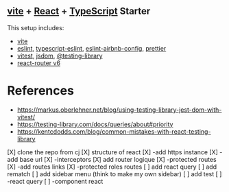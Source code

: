 ## [vite](https://vitejs.dev/) + [React](https://reactjs.org/) + [TypeScript](https://www.typescriptlang.org/) Starter

This setup includes:

- [vite](https://vitejs.dev/)
- [eslint](https://eslint.org/), [typescript-eslint](https://typescript-eslint.io/), [eslint-airbnb-config](https://github.com/airbnb/javascript), [prettier](https://prettier.io/)
- [vitest](https://vitest.dev/), [jsdom](https://github.com/jsdom/jsdom), [@testing-library](https://testing-library.com/)
- [react-router v6](https://reactrouter.com/en/main)

# References

- https://markus.oberlehner.net/blog/using-testing-library-jest-dom-with-vitest/
- https://testing-library.com/docs/queries/about#priority
- https://kentcdodds.com/blog/common-mistakes-with-react-testing-library

[X] clone the repo from cj
[X] structure of react
[X] -add https instance
[X] -add base url
[X] -interceptors
[X] add router logique
[X] -protected routes
[X] -add routes links
[X] -protected roles routes
[ ] add react query
[ ] add rematch
[ ] add sidebar menu (think to make my own sidebar)
[ ] add test
[ ] -react query
[ ] -component react
